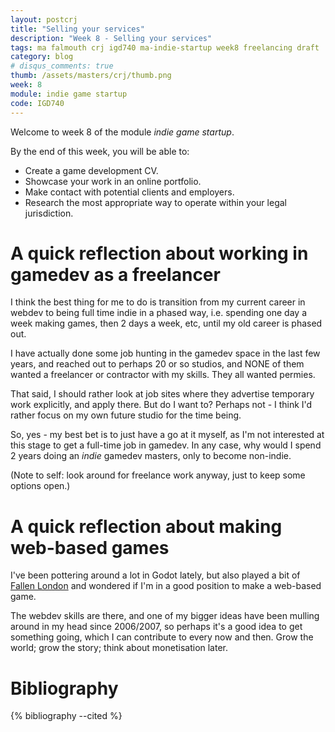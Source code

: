 ```yaml
---
layout: postcrj
title: "Selling your services"
description: "Week 8 - Selling your services"
tags: ma falmouth crj igd740 ma-indie-startup week8 freelancing draft
category: blog
# disqus_comments: true
thumb: /assets/masters/crj/thumb.png
week: 8
module: indie game startup
code: IGD740
---
```


Welcome to week 8 of the module _indie game startup_.

By the end of this week, you will be able to:

- Create a game development CV.
- Showcase your work in an online portfolio.
- Make contact with potential clients and employers.
- Research the most appropriate way to operate within your legal jurisdiction.

# A quick reflection about working in gamedev as a freelancer

I think the best thing for me to do is transition from my current career in webdev to being full time indie in a phased way, i.e. spending one day a week making games, then 2 days a week, etc, until my old career is phased out.

I have actually done some job hunting in the gamedev space in the last few years, and reached out to perhaps 20 or so studios, and NONE of them wanted a freelancer or contractor with my skills. They all wanted permies.

That said, I should rather look at job sites where they advertise temporary work explicitly, and apply there. But do I want to? Perhaps not - I think I'd rather focus on my own future studio for the time being.

So, yes - my best bet is to just have a go at it myself, as I'm not interested at this stage to get a full-time job in gamedev. In any case, why would I spend 2 years doing an *indie* gamedev masters, only to become non-indie.

(Note to self: look around for freelance work anyway, just to keep some options open.)

# A quick reflection about making web-based games

I've been pottering around a lot in Godot lately, but also played a bit of [Fallen London](https://www.fallenlondon.com) and wondered if I'm in a good position to make a web-based game.

The webdev skills are there, and one of my bigger ideas have been mulling around in my head since 2006/2007, so perhaps it's a good idea to get something going, which I can contribute to every now and then. Grow the world; grow the story; think about monetisation later.

# Bibliography

{% bibliography --cited %}
